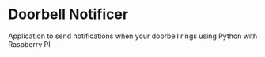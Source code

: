 # Doorbell Notificer
Application to send notifications when your doorbell rings using Python with Raspberry PI

